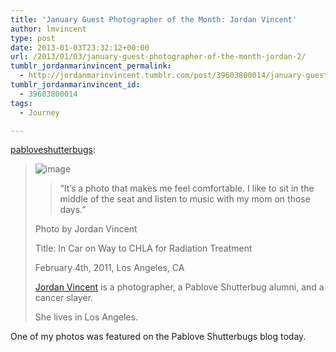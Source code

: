 ```yaml
---
title: 'January Guest Photographer of the Month: Jordan Vincent'
author: lmvincent
type: post
date: 2013-01-03T23:32:12+00:00
url: /2013/01/03/january-guest-photographer-of-the-month-jordan-2/
tumblr_jordanmarinvincent_permalink:
  - http://jordanmarinvincent.tumblr.com/post/39603800014/january-guest-photographer-of-the-month-jordan
tumblr_jordanmarinvincent_id:
  - 39603800014
tags:
  - Journey

---
```

<a href="http://pabloveshutterbugs.tumblr.com/post/39579756368/january-guest-photographer-of-the-month-jordan-vincent" class="tumblr_blog" target="_blank" rel="noopener">pabloveshutterbugs</a>:

>![image][1] 
> 
> > <div>
> >   <div>
> >     <p>
> >       “It’s a photo that makes me feel comfortable. I like to sit in the middle of the seat and listen to music with my mom on those days.”
> >     </p>
> >   </div>
> > </div>
> 
> Photo by Jordan Vincent
> 
> Title: In Car on Way to CHLA for Radiation Treatment
> 
> February 4th, 2011, Los Angeles, CA
> 
> <a href="http://www.jordanvincent.com" title="Jordan Vincent" target="_self" rel="noopener">Jordan Vincent</a> is a photographer, a Pablove Shutterbug alumni, and a cancer slayer.
> 
> She lives in Los Angeles.

One of my photos was featured on the Pablove Shutterbugs blog today.

 [1]: http://media.tumblr.com/3f836030698e9e731ffc3421addbeb76/tumblr_inline_mg2b9gzne51r3lsam.jpg